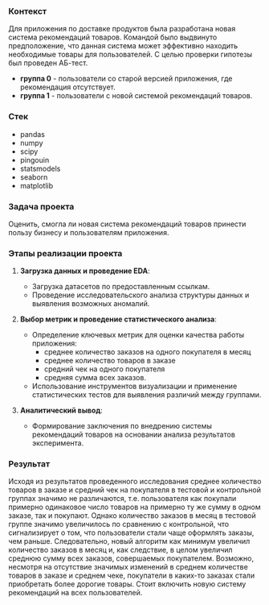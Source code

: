 ### Контекст
Для приложения по доставке продуктов была разработана новая система рекомендаций товаров. Командой было выдвинуто предположение, что данная система может эффективно находить необходимые товары для пользователей.
С целью проверки гипотезы был проведен АБ-тест.

 - **группа 0** - пользователи со старой версией приложения, где рекомендация отсутствует.
 - **группа 1** -  пользователи с новой системой рекомендаций товаров.

### Стек
 - pandas
 - numpy
 - scipy
 - pingouin
 - statsmodels
 - seaborn
 - matplotlib

### Задача проекта
Оценить, смогла ли новая система рекомендаций товаров принести пользу бизнесу и пользователям приложения. 

### Этапы реализации проекта
1. **Загрузка данных и проведение EDA**: 
   - Загрузка датасетов по предоставленным ссылкам.
   - Проведение исследовательского анализа структуры данных и выявления возможных аномалий.
   
2. **Выбор метрик и проведение статистического анализа**:
   - Определение ключевых метрик для оценки качества работы приложения:
      -  среднее количество заказов на одного покупателя в месяц
      -  среднее количество товаров в заказе
      -  средний чек на одного покупателя
      -  средняя сумма всех заказов.
   - Использование инструментов визуализации и применение статистических тестов для выявления различий между группами.

3. **Аналитический вывод**:
   - Формирование заключения по внедрению системы рекомендаций товаров на основании анализа результатов эксперимента.

### Результат
Исходя из результатов проведенного исследования среднее количество товаров в заказе и средний чек на покупателя в тестовой и контрольной группах значимо не различаются, т.е. пользователя как покупали примерно одинаковое число товаров на примерно ту же сумму в одном заказе, так и покупают. Однако количество заказов в месяц в тестовой группе значимо увеличилось по сравнению с контрольной, что сигнализирует о том, что пользователи стали чаще оформлять заказы, чем раньше. Следовательно, новый алгоритм как минимум увеличил количество заказов в месяц и, как следствие, в целом увеличил среднюю сумму всех заказов, совершаемых покупателем. Возможно, несмотря на отсутствие значимых изменений в среднем количестве товаров в заказе и среднем чеке, покупатели в каких-то заказах стали приобретать более дорогие товары. Стоит включить новую систему рекомендаций на всех пользователей.

